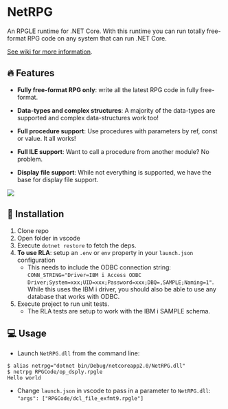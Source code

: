 # NetRPG

An RPGLE runtime for .NET Core. With this runtime you can run totally free-format RPG code on any system that can run .NET Core.

[See wiki for more information](https://github.com/WorksOfBarry/NetRPG/wiki).

## :fire: Features

* **Fully free-format RPG only**: write all the latest RPG code in fully free-format.

* **Data-types and complex structures**: A majority of the data-types are supported and complex data-structures work too!

* **Full procedure support**: Use procedures with parameters by ref, const or value. It all works!

* **Full ILE support**: Want to call a procedure from another module? No problem.

* **Display file support**: While not everything is supported, we have the base for display file support.

![](https://i.imgur.com/69umPhA.png)

## :floppy_disk: Installation

1. Clone repo
2. Open folder in vscode
3. Execute `dotnet restore` to fetch the deps.
4. **To use RLA**: setup an `.env` or `env` property in your `launch.json` configuration
   * This needs to include the ODBC connection string: `CONN_STRING="Driver=IBM i Access ODBC Driver;System=xxx;UID=xxx;Password=xxx;DBQ=,SAMPLE;Naming=1"`. While this uses the IBM i driver, you should also be able to use any database that works with ODBC.
5. Execute project to run unit tests.
   * The RLA tests are setup to work with the IBM i SAMPLE schema.

## :computer: Usage

* Launch `NetRPG.dll` from the command line:

```
$ alias netrpg="dotnet bin/Debug/netcoreapp2.0/NetRPG.dll"
$ netrpg RPGCode/op_dsply.rpgle
Hello world
```

* Change `launch.json` in vscode to pass in a parameter to `NetRPG.dll`: `"args": ["RPGCode/dcl_file_exfmt9.rpgle"]`

